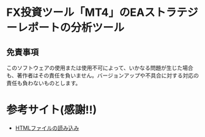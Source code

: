 # FX投資ツール「MT4」のEAストラテジーレポートの分析ツール

## 免責事項

このソフトウェアの使用または使用不可によって、いかなる問題が生じた場合も、著作者はその責任を負いません。バージョンアップや不具合に対する対応の責任も負わないものとします。


# 参考サイト(感謝!!)
- [HTMLファイルの読み込み](https://qiita.com/Naoki_H/items/b98a9568fe31bdc43563)
